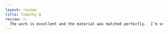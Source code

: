 ```yaml
---
layout: review
title: Timothy B
review: >-
  The work is excellent and the material was matched perfectly.  I’m very impressed with the quality of workmanship and the customer service was outstanding.  The staff, especially Rudy, was super friendly and Rudy explained the whole process thoroughly.  I will definitely use them for any upholstery or headliner work in the future!   
---
```


